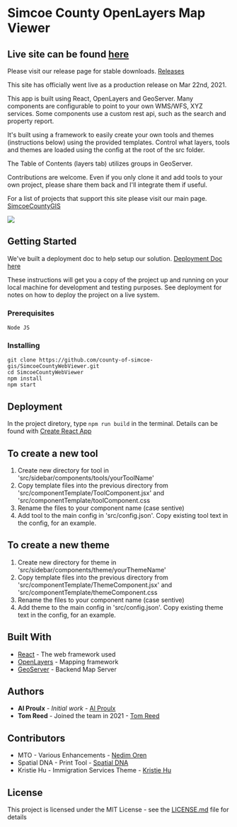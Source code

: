 # Simcoe County OpenLayers Map Viewer

## Live site can be found [here](https://opengis.simcoe.ca/public)

Please visit our release page for stable downloads. [Releases](https://github.com/county-of-simcoe-gis/SimcoeCountyWebViewer/releases)

This site has officially went live as a production release on Mar 22nd, 2021.

This app is built using React, OpenLayers and GeoServer. Many components are configurable to point to your own WMS/WFS, XYZ services. Some components use a custom rest api, such as the search and property report.

It's built using a framework to easily create your own tools and themes (instructions below) using the provided templates. Control what layers, tools and themes are loaded using the config at the root of the src folder.

The Table of Contents (layers tab) utilizes groups in GeoServer.

Contributions are welcome. Even if you only clone it and add tools to your own project, please share them back and I'll integrate them if useful.

For a list of projects that support this site please visit our main page.
[SimcoeCountyGIS](https://github.com/county-of-simcoe-gis)

![](demo.gif)

## Getting Started

We've built a deployment doc to help setup our solution. [Deployment Doc here](https://github.com/county-of-simcoe-gis/SimcoeCountyDeploymentGuide)

These instructions will get you a copy of the project up and running on your local machine for development and testing purposes. See deployment for notes on how to deploy the project on a live system.

### Prerequisites

```
Node JS
```

### Installing

```
git clone https://github.com/county-of-simcoe-gis/SimcoeCountyWebViewer.git
cd SimcoeCountyWebViewer
npm install
npm start
```

## Deployment

In the project diretory, type `npm run build` in the terminal. Details can be found with [Create React App](https://github.com/facebook/create-react-app)

## To create a new tool

1. Create new directory for tool in 'src/sidebar/components/tools/yourToolName'
2. Copy template files into the previous directory from 'src/componentTemplate/ToolComponent.jsx' and 'src/componentTemplate/toolComponent.css
3. Rename the files to your component name (case sentive)
4. Add tool to the main config in 'src/config.json'. Copy existing tool text in the config, for an example.

## To create a new theme

1. Create new directory for theme in 'src/sidebar/components/theme/yourThemeName'
2. Copy template files into the previous directory from 'src/componentTemplate/ThemeComponent.jsx' and 'src/componentTemplate/themeComponent.css
3. Rename the files to your component name (case sentive)
4. Add theme to the main config in 'src/config.json'. Copy existing theme text in the config, for an example.

## Built With

- [React](https://reactjs.org/) - The web framework used
- [OpenLayers](https://openlayers.org/) - Mapping framework
- [GeoServer](http://geoserver.org/) - Backend Map Server

## Authors

- **Al Proulx** - _Initial work_ - [Al Proulx](https://github.com/iquitwow)
- **Tom Reed** - Joined the team in 2021 - [Tom Reed](https://github.com/reed-tom)

## Contributors

- MTO - Various Enhancements - [Nedim Oren](https://github.com/oren-ned)
- Spatial DNA - Print Tool - [Spatial DNA](https://github.com/SpatialDNA)
- Kristie Hu - Immigration Services Theme - [Kristie Hu](https://github.com/Kristiehu)

## License

This project is licensed under the MIT License - see the [LICENSE.md](LICENSE.md) file for details
